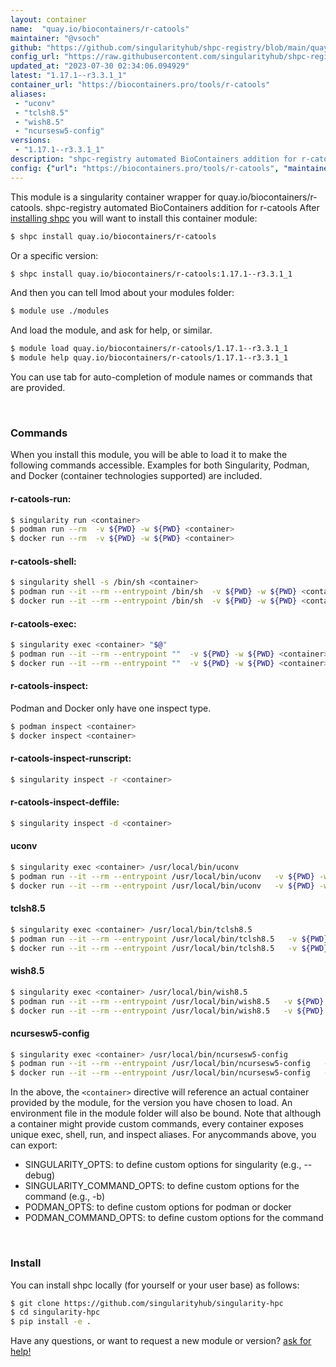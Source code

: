 ```yaml
---
layout: container
name:  "quay.io/biocontainers/r-catools"
maintainer: "@vsoch"
github: "https://github.com/singularityhub/shpc-registry/blob/main/quay.io/biocontainers/r-catools/container.yaml"
config_url: "https://raw.githubusercontent.com/singularityhub/shpc-registry/main/quay.io/biocontainers/r-catools/container.yaml"
updated_at: "2023-07-30 02:34:06.094929"
latest: "1.17.1--r3.3.1_1"
container_url: "https://biocontainers.pro/tools/r-catools"
aliases:
 - "uconv"
 - "tclsh8.5"
 - "wish8.5"
 - "ncursesw5-config"
versions:
 - "1.17.1--r3.3.1_1"
description: "shpc-registry automated BioContainers addition for r-catools"
config: {"url": "https://biocontainers.pro/tools/r-catools", "maintainer": "@vsoch", "description": "shpc-registry automated BioContainers addition for r-catools", "latest": {"1.17.1--r3.3.1_1": "sha256:ba63b474116d79bae8dff92d7685b095bade57b35ce795ac0335ec0af82d3a68"}, "tags": {"1.17.1--r3.3.1_1": "sha256:ba63b474116d79bae8dff92d7685b095bade57b35ce795ac0335ec0af82d3a68"}, "docker": "quay.io/biocontainers/r-catools", "aliases": {"uconv": "/usr/local/bin/uconv", "tclsh8.5": "/usr/local/bin/tclsh8.5", "wish8.5": "/usr/local/bin/wish8.5", "ncursesw5-config": "/usr/local/bin/ncursesw5-config"}}
---
```


This module is a singularity container wrapper for quay.io/biocontainers/r-catools.
shpc-registry automated BioContainers addition for r-catools
After [installing shpc](#install) you will want to install this container module:


```bash
$ shpc install quay.io/biocontainers/r-catools
```

Or a specific version:

```bash
$ shpc install quay.io/biocontainers/r-catools:1.17.1--r3.3.1_1
```

And then you can tell lmod about your modules folder:

```bash
$ module use ./modules
```

And load the module, and ask for help, or similar.

```bash
$ module load quay.io/biocontainers/r-catools/1.17.1--r3.3.1_1
$ module help quay.io/biocontainers/r-catools/1.17.1--r3.3.1_1
```

You can use tab for auto-completion of module names or commands that are provided.

<br>

### Commands

When you install this module, you will be able to load it to make the following commands accessible.
Examples for both Singularity, Podman, and Docker (container technologies supported) are included.

#### r-catools-run:

```bash
$ singularity run <container>
$ podman run --rm  -v ${PWD} -w ${PWD} <container>
$ docker run --rm  -v ${PWD} -w ${PWD} <container>
```

#### r-catools-shell:

```bash
$ singularity shell -s /bin/sh <container>
$ podman run --it --rm --entrypoint /bin/sh  -v ${PWD} -w ${PWD} <container>
$ docker run --it --rm --entrypoint /bin/sh  -v ${PWD} -w ${PWD} <container>
```

#### r-catools-exec:

```bash
$ singularity exec <container> "$@"
$ podman run --it --rm --entrypoint ""  -v ${PWD} -w ${PWD} <container> "$@"
$ docker run --it --rm --entrypoint ""  -v ${PWD} -w ${PWD} <container> "$@"
```

#### r-catools-inspect:

Podman and Docker only have one inspect type.

```bash
$ podman inspect <container>
$ docker inspect <container>
```

#### r-catools-inspect-runscript:

```bash
$ singularity inspect -r <container>
```

#### r-catools-inspect-deffile:

```bash
$ singularity inspect -d <container>
```


#### uconv

```bash
$ singularity exec <container> /usr/local/bin/uconv
$ podman run --it --rm --entrypoint /usr/local/bin/uconv   -v ${PWD} -w ${PWD} <container> -c " $@"
$ docker run --it --rm --entrypoint /usr/local/bin/uconv   -v ${PWD} -w ${PWD} <container> -c " $@"
```


#### tclsh8.5

```bash
$ singularity exec <container> /usr/local/bin/tclsh8.5
$ podman run --it --rm --entrypoint /usr/local/bin/tclsh8.5   -v ${PWD} -w ${PWD} <container> -c " $@"
$ docker run --it --rm --entrypoint /usr/local/bin/tclsh8.5   -v ${PWD} -w ${PWD} <container> -c " $@"
```


#### wish8.5

```bash
$ singularity exec <container> /usr/local/bin/wish8.5
$ podman run --it --rm --entrypoint /usr/local/bin/wish8.5   -v ${PWD} -w ${PWD} <container> -c " $@"
$ docker run --it --rm --entrypoint /usr/local/bin/wish8.5   -v ${PWD} -w ${PWD} <container> -c " $@"
```


#### ncursesw5-config

```bash
$ singularity exec <container> /usr/local/bin/ncursesw5-config
$ podman run --it --rm --entrypoint /usr/local/bin/ncursesw5-config   -v ${PWD} -w ${PWD} <container> -c " $@"
$ docker run --it --rm --entrypoint /usr/local/bin/ncursesw5-config   -v ${PWD} -w ${PWD} <container> -c " $@"
```



In the above, the `<container>` directive will reference an actual container provided
by the module, for the version you have chosen to load. An environment file in the
module folder will also be bound. Note that although a container
might provide custom commands, every container exposes unique exec, shell, run, and
inspect aliases. For anycommands above, you can export:

 - SINGULARITY_OPTS: to define custom options for singularity (e.g., --debug)
 - SINGULARITY_COMMAND_OPTS: to define custom options for the command (e.g., -b)
 - PODMAN_OPTS: to define custom options for podman or docker
 - PODMAN_COMMAND_OPTS: to define custom options for the command

<br>

### Install

You can install shpc locally (for yourself or your user base) as follows:

```bash
$ git clone https://github.com/singularityhub/singularity-hpc
$ cd singularity-hpc
$ pip install -e .
```

Have any questions, or want to request a new module or version? [ask for help!](https://github.com/singularityhub/singularity-hpc/issues)